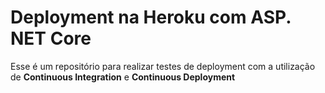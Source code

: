 # Deployment na Heroku com ASP. NET Core

Esse é um repositório para realizar testes de deployment com a utilização de **Continuous Integration** e **Continuous Deployment**